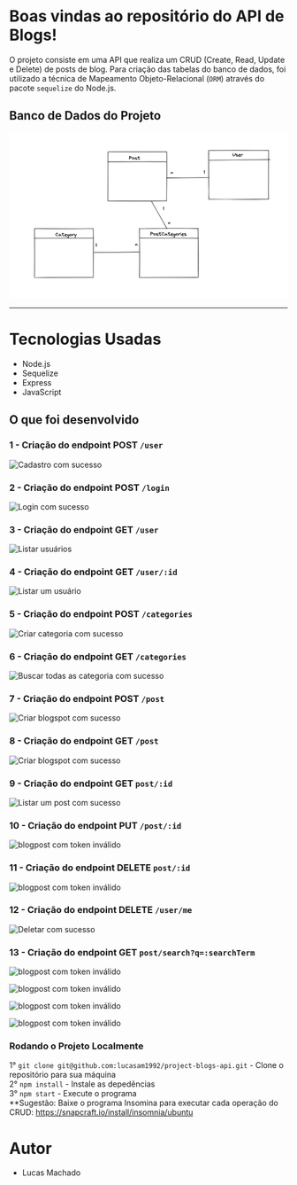 # Boas vindas ao repositório do API de Blogs!

 O projeto consiste em uma API que realiza um CRUD (Create, Read, Update e Delete) de posts de blog. Para criação das tabelas do banco de dados, foi utilizado a técnica de Mapeamento Objeto-Relacional (`ORM`) através do pacote `sequelize` do Node.js.
 
 ## Banco de Dados do Projeto
 ![Banco Blogs-API](./public/desenhoBD.png)

---

# Tecnologias Usadas
 - Node.js
 - Sequelize
 - Express
 - JavaScript

## O que foi desenvolvido

### 1 - Criação do endpoint POST `/user`

![Cadastro com sucesso](./public/cadastrodeusuario.png)

### 2 - Criação do endpoint POST `/login`

![Login com sucesso](./public/logincomsucesso.png)

### 3 - Criação do endpoint GET `/user`

![Listar usuários](./public/listarusuarios.png)

### 4 - Criação do endpoint GET `/user/:id`

![Listar um usuário](./public/listarumusuario.png)

### 5 - Criação do endpoint POST `/categories`

![Criar categoria com sucesso](./public/cadastrarCategoria.png)

### 6 - Criação do endpoint GET `/categories`

![Buscar todas as categoria com sucesso](./public/buscartodascategoriascomsucesso.png)

### 7 - Criação do endpoint POST `/post`

![Criar blogspot com sucesso](./public/criarblogpost.png)

### 8 - Criação do endpoint GET `/post`

![Criar blogspot com sucesso](./public/listarumblogpost.png)

### 9 - Criação do endpoint GET `post/:id`

![Listar um post com sucesso](./public/listarumpostcomsucesso.png)

### 10 - Criação do endpoint PUT `/post/:id`

![blogpost com token inválido](./public/editarpostcomsucesso.png)

### 11 - Criação do endpoint DELETE `post/:id`

![blogpost com token inválido](./public/deletarpostcomsucesso.png)

### 12 - Criação do endpoint DELETE `/user/me`

![Deletar com sucesso](./public/deletarcomsucesso.png)

### 13 - Criação do endpoint GET `post/search?q=:searchTerm`

![blogpost com token inválido](./public/buscarpostpelotitle.png)

![blogpost com token inválido](./public/buscarpostpelocontent.png)

![blogpost com token inválido](./public/listarpostcampovazio.png)

![blogpost com token inválido](./public/listarumpostquenaoexiste.png)



### Rodando o Projeto Localmente

1° `git clone git@github.com:lucasam1992/project-blogs-api.git` - Clone o repositório para sua máquina<br />
2° `npm install` - Instale as depedências<br />
3° `npm start` - Execute o programa<br />
**Sugestão: Baixe o programa Insomina para executar cada operação do CRUD: https://snapcraft.io/install/insomnia/ubuntu

# Autor
   - Lucas Machado
